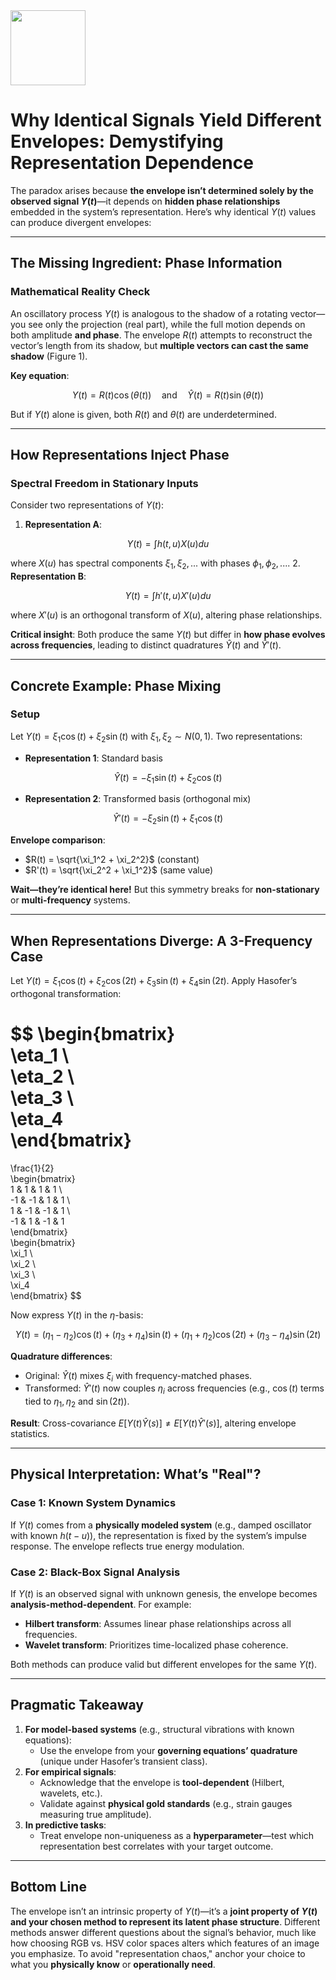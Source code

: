 <img src="https://r2cdn.perplexity.ai/pplx-full-logo-primary-dark%402x.png" class="logo" width="120"/>

# Why Identical Signals Yield Different Envelopes: Demystifying Representation Dependence

The paradox arises because **the envelope isn’t determined solely by the observed signal $Y(t)$**—it depends on **hidden phase relationships** embedded in the system’s representation. Here’s why identical $Y(t)$ values can produce divergent envelopes:

---

## The Missing Ingredient: Phase Information

### Mathematical Reality Check

An oscillatory process $Y(t)$ is analogous to the shadow of a rotating vector—you see only the projection (real part), while the full motion depends on both amplitude **and phase**. The envelope $R(t)$ attempts to reconstruct the vector’s length from its shadow, but **multiple vectors can cast the same shadow** (Figure 1).

**Key equation**:

$$
Y(t) = R(t)\cos(\theta(t)) \quad \text{and} \quad \hat{Y}(t) = R(t)\sin(\theta(t))
$$

But if $Y(t)$ alone is given, both $R(t)$ and $\theta(t)$ are underdetermined.

---

## How Representations Inject Phase

### Spectral Freedom in Stationary Inputs

Consider two representations of $Y(t)$:

1. **Representation A**:

$$
Y(t) = \int h(t, u) X(u) du
$$

where $X(u)$ has spectral components $\xi_1, \xi_2, ...$ with phases $\phi_1, \phi_2, ...$.
2. **Representation B**:

$$
Y(t) = \int h'(t, u) X'(u) du
$$

where $X'(u)$ is an orthogonal transform of $X(u)$, altering phase relationships.

**Critical insight**: Both produce the same $Y(t)$ but differ in **how phase evolves across frequencies**, leading to distinct quadratures $\hat{Y}(t)$ and $\hat{Y}'(t)$.

---

## Concrete Example: Phase Mixing

### Setup

Let $Y(t) = \xi_1 \cos(t) + \xi_2 \sin(t)$ with $\xi_1, \xi_2 \sim N(0,1)$. Two representations:

- **Representation 1**: Standard basis

$$
\hat{Y}(t) = -\xi_1 \sin(t) + \xi_2 \cos(t)
$$
- **Representation 2**: Transformed basis (orthogonal mix)

$$
\hat{Y}'(t) = -\xi_2 \sin(t) + \xi_1 \cos(t)
$$

**Envelope comparison**:

- $R(t) = \sqrt{\xi_1^2 + \xi_2^2}$ (constant)
- $R'(t) = \sqrt{\xi_2^2 + \xi_1^2}$ (same value)

**Wait—they’re identical here!** But this symmetry breaks for **non-stationary** or **multi-frequency** systems.

---

## When Representations Diverge: A 3-Frequency Case

Let $Y(t) = \xi_1 \cos(t) + \xi_2 \cos(2t) + \xi_3 \sin(t) + \xi_4 \sin(2t)$. Apply Hasofer’s orthogonal transformation:

$$
\begin{bmatrix}  
\eta_1 \\  
\eta_2 \\  
\eta_3 \\  
\eta_4  
\end{bmatrix}  
=  
\frac{1}{2}  
\begin{bmatrix}  
1 & 1 & 1 & 1 \\  
-1 & -1 & 1 & 1 \\  
1 & -1 & -1 & 1 \\  
-1 & 1 & -1 & 1  
\end{bmatrix}  
\begin{bmatrix}  
\xi_1 \\  
\xi_2 \\  
\xi_3 \\  
\xi_4  
\end{bmatrix}
$$

Now express $Y(t)$ in the $\eta$-basis:

$$
Y(t) = (\eta_1 - \eta_2)\cos(t) + (\eta_3 + \eta_4)\sin(t) + (\eta_1 + \eta_2)\cos(2t) + (\eta_3 - \eta_4)\sin(2t)
$$

**Quadrature differences**:

- Original: $\hat{Y}(t)$ mixes $\xi_i$ with frequency-matched phases.
- Transformed: $\hat{Y}'(t)$ now couples $\eta_i$ across frequencies (e.g., $\cos(t)$ terms tied to $\eta_1, \eta_2$ and $\sin(2t)$).

**Result**: Cross-covariance $E[Y(t)\hat{Y}(s)] \neq E[Y(t)\hat{Y}'(s)]$, altering envelope statistics.

---

## Physical Interpretation: What’s "Real"?

### Case 1: Known System Dynamics

If $Y(t)$ comes from a **physically modeled system** (e.g., damped oscillator with known $h(t-u)$), the representation is fixed by the system’s impulse response. The envelope reflects true energy modulation.

### Case 2: Black-Box Signal Analysis

If $Y(t)$ is an observed signal with unknown genesis, the envelope becomes **analysis-method-dependent**. For example:

- **Hilbert transform**: Assumes linear phase relationships across all frequencies.
- **Wavelet transform**: Prioritizes time-localized phase coherence.

Both methods can produce valid but different envelopes for the same $Y(t)$.

---

## Pragmatic Takeaway

1. **For model-based systems** (e.g., structural vibrations with known equations):
    - Use the envelope from your **governing equations’ quadrature** (unique under Hasofer’s transient class).
2. **For empirical signals**:
    - Acknowledge that the envelope is **tool-dependent** (Hilbert, wavelets, etc.).
    - Validate against **physical gold standards** (e.g., strain gauges measuring true amplitude).
3. **In predictive tasks**:
    - Treat envelope non-uniqueness as a **hyperparameter**—test which representation best correlates with your target outcome.

---

## Bottom Line

The envelope isn’t an intrinsic property of $Y(t)$—it’s a **joint property of $Y(t)$ and your chosen method to represent its latent phase structure**. Different methods answer different questions about the signal’s behavior, much like how choosing RGB vs. HSV color spaces alters which features of an image you emphasize. To avoid "representation chaos," anchor your choice to what you **physically know** or **operationally need**.


